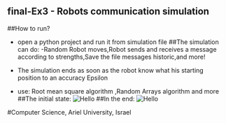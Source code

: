 ## final-Ex3 - Robots communication simulation
##How to run? 
- open a python project and run it from simulation file
##The simulation can do:
-Random Robot moves,Robot sends and receives a message according to strengths,Save the file messages historic,and more!

- The simulation ends as soon as the robot know what his starting position to an accuracy Epsilon
- use: Root mean square algorithm ,Random Arrays algorithm and more
##The initial state:
![Hello](http://s33.postimg.org/9lesab9f3/image.jpg)
##In the end:
![Hello](http://s33.postimg.org/6pf6q43fz/image.jpg)

#Computer Science, Ariel University, Israel

